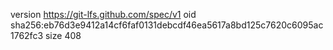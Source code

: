 version https://git-lfs.github.com/spec/v1
oid sha256:eb76d3e9412a14cf6faf0131debcdf46ea5617a8bd125c7620c6095ac1762fc3
size 408
